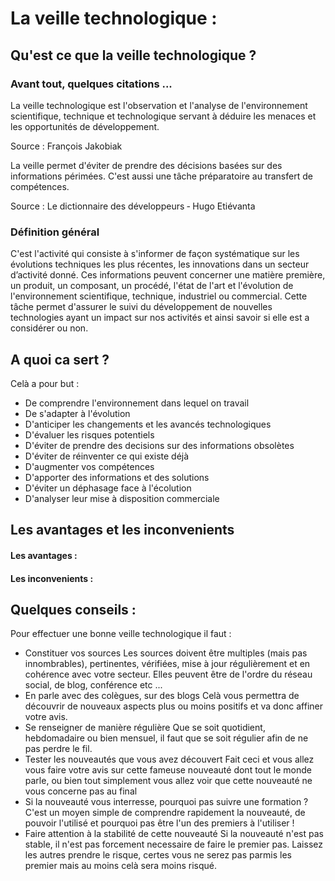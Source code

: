 # La veille technologique :

## Qu'est ce que la veille technologique ?

### Avant tout, quelques citations ...

La veille technologique est l'observation et l'analyse de l'environnement scientifique, technique et technologique servant à déduire les menaces et les opportunités de développement.

Source : François Jakobiak

La veille permet d'éviter de prendre des décisions basées sur des informations périmées. C'est aussi une tâche préparatoire au transfert de compétences.

Source : Le dictionnaire des développeurs ‐ Hugo Etiévanta

### Définition général

C'est l'activité qui consiste à  s'informer de façon systématique sur les évolutions techniques les plus récentes, les innovations dans un secteur d’activité donné. Ces informations peuvent concerner une matière première, un produit, un composant, un procédé, l'état de l'art et l'évolution de l'environnement scientifique, technique, industriel ou commercial. Cette tâche permet d'assurer le suivi du développement de nouvelles technologies ayant un impact sur nos activités et ainsi savoir si elle est a considérer ou non.


## A quoi ca sert ? 

Celà a pour but :
- De comprendre l'environnement dans lequel on travail
- De s'adapter à l'évolution
- D'anticiper les changements et les avancés technologiques
- D'évaluer les risques potentiels
- D'éviter de prendre des decisions sur des informations obsolètes
- D'éviter de réinventer ce qui existe déjà
- D'augmenter vos compétences
- D'apporter des informations et des solutions
- D'éviter un déphasage face à l'écolution
- D'analyser leur mise à disposition commerciale

## Les avantages et les inconvenients 

#### Les avantages :

#### Les inconvenients :

## Quelques conseils :

Pour effectuer une bonne veille technologique il faut : 

- Constituer vos sources 
    Les sources doivent être multiples (mais pas innombrables), pertinentes, vérifiées, mise à jour régulièrement et en cohérence avec votre secteur. Elles peuvent être de l'ordre du réseau social, de blog, conférence etc ...
- En parle avec des colègues, sur des blogs
    Celà vous permettra de découvrir de nouveaux aspects plus ou moins positifs et va donc affiner votre avis.
- Se renseigner de manière régulière 
    Que se soit quotidient, hebdomadaire ou bien mensuel, il faut que se soit régulier afin de ne pas perdre le fil.
- Tester les nouveautés que vous avez découvert 
    Fait ceci et vous allez vous faire votre avis sur cette fameuse nouveauté dont tout le monde parle, ou bien tout simplement vous allez voir que cette nouveauté ne vous concerne pas au final
- Si la nouveauté vous interresse, pourquoi pas suivre une formation ?
    C'est un moyen simple de comprendre rapidement la nouveauté, de pouvoir l'utilisé et pourquoi pas être l'un des premiers à l'utiliser ! 
- Faire attention à la stabilité de cette nouveauté
    Si la nouveauté n'est pas stable, il n'est pas forcement necessaire de faire le premier pas. Laissez les autres prendre le risque, certes vous ne serez pas parmis les premier mais au moins celà sera moins risqué.

